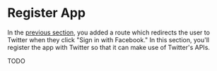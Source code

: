 # Register App

In the [previous section](../redirect/), you added a route which redirects the
user to Twitter when they click "Sign in with Facebook."  In this section,
you'll register the app with Twitter so that it can make use of Twitter's APIs.

TODO

